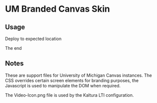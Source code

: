 # UM Branded Canvas Skin

## Usage

Deploy to expected location

The end

## Notes
These are support files for University of Michigan Canvas instances. The CSS overrides certain screen elements for branding purposes, the Javascript is used to manipulate the DOM when required.

The Video-Icon.png file is used by the Kaltura LTI configuration.

